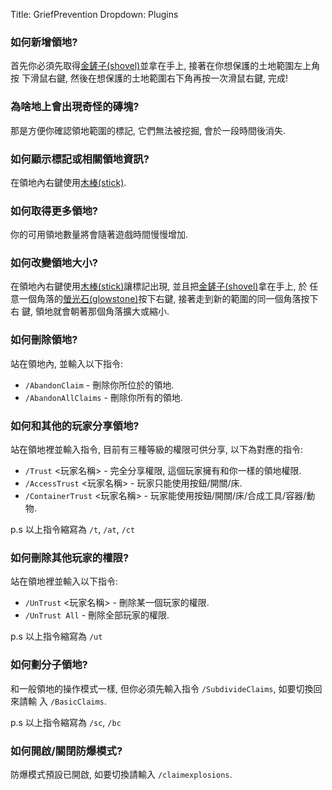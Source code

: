 Title: GriefPrevention
Dropdown: Plugins

### 如何新增領地?
首先你必須先取得[金鏟子(shovel)][]並拿在手上, 接著在你想保護的土地範圍左上角按
下滑鼠右鍵, 然後在想保護的土地範圍右下角再按一次滑鼠右鍵, 完成!

### 為啥地上會出現奇怪的磚塊?
那是方便你確認領地範圍的標記, 它們無法被挖掘, 會於一段時間後消失.

### 如何顯示標記或相關領地資訊?
在領地內右鍵使用[木棒(stick)][].

### 如何取得更多領地?
你的可用領地數量將會隨著遊戲時間慢慢增加.

### 如何改變領地大小?
在領地內右鍵使用[木棒(stick)][]讓標記出現, 並且把[金鏟子(shovel)][]拿在手上, 於
任意一個角落的[螢光石(glowstone)][]按下右鍵, 接著走到新的範圍的同一個角落按下右
鍵, 領地就會朝著那個角落擴大或縮小.

### 如何刪除領地?
站在領地內, 並輸入以下指令:

 * `/AbandonClaim` - 刪除你所位於的領地.
 * `/AbandonAllClaims` - 刪除你所有的領地.

### 如何和其他的玩家分享領地?
站在領地裡並輸入指令, 目前有三種等級的權限可供分享, 以下為對應的指令:

 * `/Trust` <玩家名稱> - 完全分享權限, 這個玩家擁有和你一樣的領地權限.
 * `/AccessTrust` <玩家名稱> - 玩家只能使用按鈕/開關/床.
 * `/ContainerTrust` <玩家名稱> - 玩家能使用按鈕/開關/床/合成工具/容器/動物.

p.s 以上指令縮寫為 `/t`, `/at`, `/ct`

### 如何刪除其他玩家的權限?
站在領地裡並輸入以下指令:

 * `/UnTrust` <玩家名稱> - 刪除某一個玩家的權限.
 * `/UnTrust All` - 刪除全部玩家的權限.

p.s 以上指令縮寫為 `/ut`

### 如何劃分子領地?
和一般領地的操作模式一樣, 但你必須先輸入指令 `/SubdivideClaims`, 如要切換回來請輸
入 `/BasicClaims`.

p.s 以上指令縮寫為 `/sc`, `/bc`

### 如何開啟/關閉防爆模式?
防爆模式預設已開啟, 如要切換請輸入 `/claimexplosions`.

[金鏟子(shovel)]: http://zh.minecraftwiki.net/%E9%94%B9
[木棒(stick)]: http://zh.minecraftwiki.net/wiki/Stick
[螢光石(glowstone)]: http://zh.minecraftwiki.net/wiki/%E8%90%A4%E7%9F%B3%E5%9D%97
